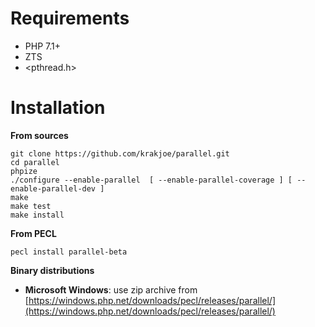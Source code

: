 Requirements
============

  * PHP 7.1+
  * ZTS
  * <pthread.h>

Installation
============

**From sources**

    git clone https://github.com/krakjoe/parallel.git
    cd parallel
    phpize
    ./configure --enable-parallel  [ --enable-parallel-coverage ] [ --enable-parallel-dev ]
    make
    make test
    make install

**From PECL**

    pecl install parallel-beta

**Binary distributions**

  * **Microsoft Windows**: use zip archive from [https://windows.php.net/downloads/pecl/releases/parallel/](https://windows.php.net/downloads/pecl/releases/parallel/)



